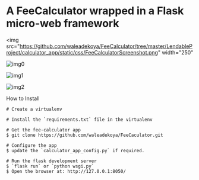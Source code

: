 # A FeeCalculator wrapped in a Flask micro-web framework

<img src="https://github.com/waleadekoya/FeeCalculator/tree/master/LendableProject/calculator_app/static/css/FeeCalculatorScreenshot.png" width="250"

![img0](https://github.com/waleadekoya/FeeCalculator/tree/master/LendableProject/calculator_app/static/css/FeeCalculatorScreenshot.png)

![img1](https://github.com/waleadekoya/FeeCalculator/tree/master/LendableProject/calculator_app/static/css/FeeCalculatorScreenshot2.png)

![img2](https://github.com/waleadekoya/FeeCalculator/tree/master/LendableProject/calculator_app/static/css/FeeCalculatorScreenshot3.png)

How to Install
````
# Create a virtualenv

# Install the `requirements.txt` file in the virtualenv

# Get the fee-calculator app
$ git clone https://github.com/waleadekoya/FeeCaculator.git

# Configure the app
$ update the `calculator_app_config.py` if required.

# Run the flask development server
$ `flask run` or `python wsgi.py`
$ Open the browser at: http://127.0.0.1:8050/
